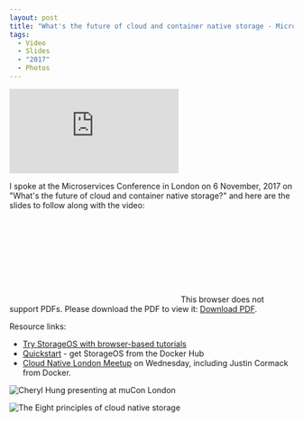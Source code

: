 ```yaml
---
layout: post
title: "What's the future of cloud and container native storage - Microservices conference"
tags:
  - Video
  - Slides
  - "2017"
  - Photos
---
```


<p class="video-wrapper">
    <iframe src="https://player.vimeo.com/video/241538232" frameborder="0" allowfullscreen></iframe>
</p>

I spoke at the Microservices Conference in London on 6 November, 2017 on "What's the future of cloud and container native storage?" and here are the slides to follow along with the video:

<object data="http://www.oicheryl.com/resources/What's-the-future-of-container-and-cloud-native-storage.pdf" type="application/pdf" width="100%" height="700px">
    <embed src="http://www.oicheryl.com/resources/What's-the-future-of-container-and-cloud-native-storage.pdf">
        This browser does not support PDFs. Please download the PDF to view it: <a href="http://www.oicheryl.com/resources/What's-the-future-of-container-and-cloud-native-storage.pdf">Download PDF</a>.
    </embed>
</object>

Resource links:
* [Try StorageOS with browser-based tutorials](https://my.storageos.com/main/tutorials)
* [Quickstart](https://storageos.com/install) - get StorageOS from the Docker Hub
* [Cloud Native London Meetup](https://meetup.com/Cloud-Native-London) on Wednesday, including Justin Cormack from Docker.

![Cheryl Hung presenting at muCon London]({{site.baseurl}}/images/presenting.jpg)

![The Eight principles of cloud native storage]({{site.baseurl}}/images/8-principles.jpg)
